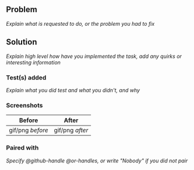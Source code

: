 ## Problem

_Explain what is requested to do, or the problem you had to fix_

## Solution

_Explain high level how have you implemented the task, add any quirks or interesting information_

### Test(s) added 

_Explain what you did test and what you didn't, and why_

### Screenshots

| Before | After |
| ------ | ----- |
| gif/png _before_ | gif/png _after_ |

### Paired with 

_Specify @github-handle @or-handles, or write "Nobody" if you did not pair_
